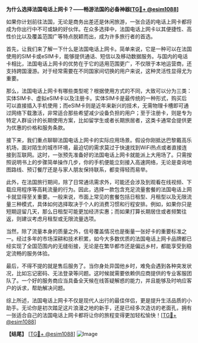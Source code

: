 **为什么选择法国电话上网卡？——畅游法国的必备神器[[TG💪+ @esim1088](https://t.me/s/esim1088)]**

如果你计划前往法国，无论是商务出差还是休闲旅游，一张合适的电话上网卡都将成为你出行中不可或缺的好伙伴。在众多选择中，法国电话上网卡以其便捷性、高性价比以及覆盖范围广等特点脱颖而出，成为许多旅行者的首选。

首先，让我们来了解一下什么是法国电话上网卡。简单来说，它是一种可以在法国使用的SIM卡或eSIM卡，能够提供通话、短信以及移动数据服务。与国内的电话卡相比，法国电话上网卡的优势在于它的适用范围更广，不仅限于本地运营商，还支持跨国漫游。对于经常需要在不同国家间切换的用户来说，这种灵活性显得尤为重要。

那么，法国电话上网卡有哪些类型呢？根据使用方式的不同，大致可以分为三类：实体SIM卡、虚拟eSIM卡以及注册卡。实体SIM卡是最传统的一种形式，购买后可以直接插入手机使用；而eSIM卡则是近年来新兴的技术，无需物理卡槽即可通过网络下载激活，非常适合那些希望减少设备负担的用户；至于注册卡，则是专为特定人群设计的长期使用方案，比如留学生或者长期旅居者，这类卡通常会提供更为优惠的价格和服务条款。

接下来，我们重点聊聊法国电话上网卡的实际应用场景。假设你刚抵达巴黎戴高乐机场，面对陌生的城市环境，最迫切的需求莫过于快速找到WiFi热点或者直接连接到互联网。这时，一张预先准备好的法国电话上网卡就能派上大用场了。只需按照说明书上的步骤简单操作几步，你的手机便能立刻接入高速网络，无论是查询地图路线、预订餐厅还是与家人朋友保持联系，都变得轻而易举。

此外，在法国旅行期间，除了日常通讯需求外，可能还会涉及到观看在线视频、下载应用程序等高耗流量的行为。因此，选择一款包含充足流量套餐的法国电话上网卡就显得至关重要。一般来说，市面上常见的套餐包括日租型、月租型以及无限流量三种模式，具体如何选择取决于个人的消费习惯和行程安排。例如，如果你只是短期逗留几天，那么日租型可能更加经济实惠；而如果打算长期居住或者频繁往返，则建议考虑月租型或无限流量选项。

当然，除了流量本身的质量之外，信号覆盖情况也是衡量一张好卡的重要标准之一。经过多年的市场深耕和技术积累，如今大多数优质的法国电话上网卡品牌都已经实现了全国范围内的无缝衔接，无论是在繁华都市还是偏远乡村，都能享受到稳定流畅的服务体验。

最后，不得不提的就是售后服务了。当你身处异国他乡时，难免会遇到各种突发状况，比如忘记密码、无法登录等问题。这时候就需要依赖供应商提供的专业客服团队了。一个好的服务商应当具备全天候在线答疑解惑的能力，并且能够及时响应客户的诉求，帮助解决问题。

综上所述，法国电话上网卡不仅是现代人出行的最佳伴侣，更是提升生活品质的小助手。无论你是初次踏足这片浪漫之地的新手，还是已经多次造访的老面孔，拥有一张适合自己的法国电话上网卡都将让你的旅程变得更加轻松愉快！[[TG💪+ @esim1088](https://t.me/s/esim1088)]

**【结尾】**
[[TG💪+ @esim1088](https://t.me/s/esim1088)] ![Image](https://i.postimg.cc/4NQfJmqS/Snipaste-2025-05-13-00-14-12.png)